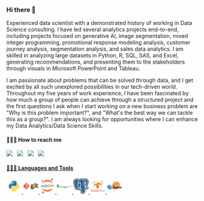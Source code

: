 ### Hi there 👋

Experienced data scientist with a demonstrated history of working in Data Science consulting. I have led several analytics projects end-to-end, including projects focused on generative AI, image segmentation, mixed integer programming, promotional response modeling analysis, customer journey analysis, segmentation analysis, and sales data analytics. I am skilled in analyzing large datasets in Python, R, SQL, SAS, and Excel, generating recommendations, and presenting them to the stakeholders through visuals in Microsoft PowerPoint and Tableau. 

I am passionate about problems that can be solved through data, and I get excited by all such unexplored possibilities in our tech-driven world. Throughout my five years of work experience, I have been fascinated by how much a group of people can achieve through a structured project and the first questions I ask when I start working on a new business problem are "Why is this problem important?", and "What's the best way we can tackle this as a group?". I am always looking for opportunities where I can enhance my Data Analytics/Data Science Skills.

#### 👨🏻‍📫 How to reach me <br />

[<img src="https://img.icons8.com/color/48/000000/twitter.png" width="3.5%"/>](https://twitter.com/lakshayvohra)  &nbsp; [<img src="https://img.icons8.com/color/48/000000/linkedin.png" width="3.5%"/>](https://www.linkedin.com/in/lakshay-vohra/)  &nbsp; [<img src="https://img.icons8.com/fluent/48/000000/instagram-new.png" width="3.5%"/>](https://www.instagram.com/vohralakshay/)  &nbsp; <a href="mailto:vohra.lakshay@gmail.com"> <img src="https://img.icons8.com/fluent/48/000000/gmail.png" width="3.5%"/>
  
  #### 👨🏻‍💻 Languages and Tools <br />
  <code><img height="40" src="https://raw.githubusercontent.com/github/explore/80688e429a7d4ef2fca1e82350fe8e3517d3494d/topics/python/python.png"></code>
  <code><img height="40" src="https://raw.githubusercontent.com/github/explore/80688e429a7d4ef2fca1e82350fe8e3517d3494d/topics/git/git.png"></code>
  <code><img height="40" src="https://raw.githubusercontent.com/github/explore/80688e429a7d4ef2fca1e82350fe8e3517d3494d/topics/jupyter-notebook/jupyter-notebook.png"></code>
  <code><img height="40" src="https://raw.githubusercontent.com/github/explore/80688e429a7d4ef2fca1e82350fe8e3517d3494d/topics/mongodb/mongodb.png"></code>
  <code><img height="40" src="https://raw.githubusercontent.com/github/explore/80688e429a7d4ef2fca1e82350fe8e3517d3494d/topics/postgresql/postgresql.png"></code>
  <code><img height="40" src="https://raw.githubusercontent.com/github/explore/80688e429a7d4ef2fca1e82350fe8e3517d3494d/topics/tensorflow/tensorflow.png"></code>
  <code><img height="40" src="https://raw.githubusercontent.com/github/explore/80688e429a7d4ef2fca1e82350fe8e3517d3494d/topics/scikit-learn/scikit-learn.png"></code>


<!--
**lakshay19/lakshay19** is a ✨ _special_ ✨ repository because its `README.md` (this file) appears on your GitHub profile.

Here are some ideas to get you started:

- 🔭 I’m currently working on ...
- 🌱 I’m currently learning ...
- 👯 I’m looking to collaborate on ...
- 🤔 I’m looking for help with ...
- 💬 Ask me about ...
- 📫 How to reach me: ...
- 😄 Pronouns: ...
- ⚡ Fun fact: ...
-->
